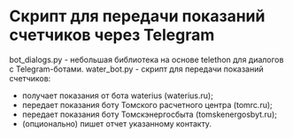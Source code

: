 # Скрипт для передачи показаний счетчиков через Telegram

bot_dialogs.py - небольшая библиотека на основе telethon для диалогов с Telegram-ботами.
water_bot.py - скрипт для передачи показаний счетчиков:
- получает показания от бота waterius (waterius.ru);
- передает показания боту Томского расчетного центра (tomrc.ru);
- передает показания боту Томскэнергосбыта (tomskenergosbyt.ru);
- (опционально) пишет отчет указанному контакту.
